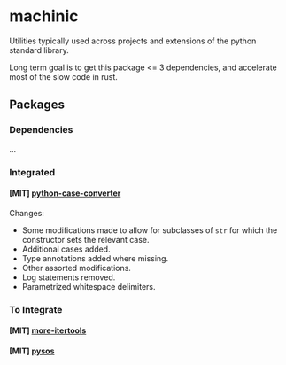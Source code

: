 # machinic

Utilities typically used across projects and extensions of the python standard library.

Long term goal is to get this package <= 3 dependencies, and accelerate most of the slow code in rust.

## Packages

### Dependencies

...

### Integrated

#### [MIT] [python-case-converter](https://github.com/chrisdoherty4/python-case-converter)

Changes:

- Some modifications made to allow for subclasses of `str` for which the constructor sets the relevant case.
- Additional cases added.
- Type annotations added where missing.
- Other assorted modifications.
- Log statements removed.
- Parametrized whitespace delimiters.


### To Integrate

#### [MIT] [more-itertools](https://github.com/more-itertools/more-itertools)

#### [MIT] [pysos]()

<!--
Maybe will add, but probably split into separate project:

- [cryptography](https://github.com/pyca/cryptography)
- [scipy](https://github.com/scipy/scipy)
- [sympy](https://github.com/sympy/sympy)
- [numpy](https://github.com/numpy/numpy)
- [pendulum](?)

## References

- [superstring]()
- [adict]()

-->